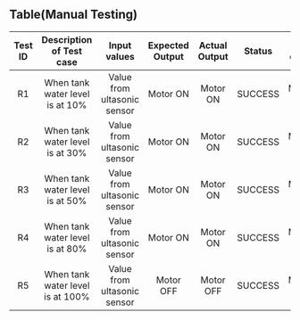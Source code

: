 ## Table(Manual Testing)
| Test ID | Description of Test case | Input values | Expected Output | Actual Output | Status | Type of test |
|:-----:|:--------------------------:|:--------------:|:-----------------:|:---------------:|:---------:|:-------:|
| R1  | When tank water level is at 10% | Value from ultasonic sensor | Motor ON | Motor ON |SUCCESS| Manual Test|
| R2  | When tank water level is at 30% | Value from ultasonic sensor | Motor ON | Motor ON | SUCCESS | Manual Test|
| R3  | When tank water level is at 50% | Value from ultasonic sensor | Motor ON | Motor ON | SUCCESS | Manual Test|
| R4  | When tank water level is at 80% | Value from ultasonic sensor | Motor ON | Motor ON |SUCCESS| Manual Test|
| R5  | When tank water level is at 100% | Value from ultasonic sensor | Motor OFF | Motor OFF | SUCCESS | Manual Test|
